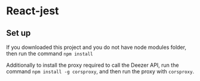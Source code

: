 # React-jest

## Set up

If you downloaded this project and you do not have node modules folder, then run the command `npm install`

Additionally to install the proxy required to call the Deezer API, run the command `npm install -g corsproxy`, and then run the proxy with `corsproxy`.